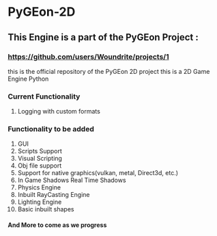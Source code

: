 # PyGEon-2D
## This Engine is a part of the PyGEon Project :
   ### https://github.com/users/Woundrite/projects/1
this is the official repository of the PyGEon 2D project
this is a 2D Game Engine Python

### Current Functionality
1) Logging with custom formats


### Functionality to be added
1) GUI
2) Scripts Support
3) Visual Scripting
4) Obj file support
5) Support for native graphics(vulkan, metal, Direct3d, etc.)
6) In Game Shadows Real Time Shadows
7) Physics Engine
8) Inbuilt RayCasting Engine
9) Lighting Engine
10) Basic inbuilt shapes
####		 And More to come as we progress
